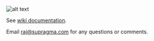 ![alt text][logo]

[logo]: https://avatars2.githubusercontent.com/u/62821488?s=400&u=689ba24c4c73849749d4c6be425a027bb2a4d537&v=4 "SuPragma Logo"
See [wiki documentation](https://github.com/supragma/supragma/wiki).

Email raj@supragma.com for any questions or comments.
